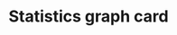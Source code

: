 ---
type: card
title: "Statistics graph card"
sidebar_label: Statistics graph
description: "The statistics graph card allows you to display a graph with statistics data for each of the entities listed."
---